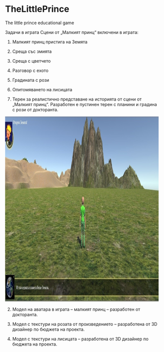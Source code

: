 # TheLittlePrince
The little prince educational game

Задачи в играта
Сцени от „Малкият принц“ включени в играта:
1.	Малкият принц пристига на Земята
2.	Среща със змията
3.	Среща с цветчето
4.	Разговор с ехото
5.	Градината с рози
6.	Опитомяването на лисицата

1.	Терен за реалистично представане на историята от сцени от „Малкият принц“. Разработен е пустинен терен с планини и градина с рози от докторанта.

<img src="1.jpg" alt="Girl in a jacket" width="500" height="600">
 
2.	Модел на аватара в играта – малкият принц – разработен от докторанта.
 
3.	Модел с текстури на розата от произведението – разработена от 3D дизайнер по бюджета на проекта.
 
4.	Модел с текстури на лисицата – разработена от 3D дизайнер по бюджета на проекта.
 


